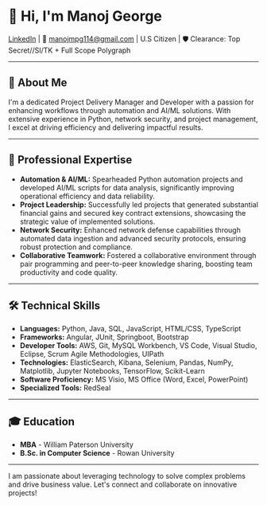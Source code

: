 # 👋 Hi, I'm Manoj George

[LinkedIn](https://www.linkedin.com/in/manojmgeorge/) | 📧 manojmpg114@gmail.com | U.S Citizen | 🛡️ Clearance: Top Secret//SI/TK + Full Scope Polygraph

---

## 🚀 About Me

I'm a dedicated Project Delivery Manager and Developer with a passion for enhancing workflows through automation and AI/ML solutions. With extensive experience in Python, network security, and project management, I excel at driving efficiency and delivering impactful results.

---

## 💼 Professional Expertise

- **Automation & AI/ML:** Spearheaded Python automation projects and developed AI/ML scripts for data analysis, significantly improving operational efficiency and data reliability.
- **Project Leadership:** Successfully led projects that generated substantial financial gains and secured key contract extensions, showcasing the strategic value of implemented solutions.
- **Network Security:** Enhanced network defense capabilities through automated data ingestion and advanced security protocols, ensuring robust protection and compliance.
- **Collaborative Teamwork:** Fostered a collaborative environment through pair programming and peer-to-peer knowledge sharing, boosting team productivity and code quality.

---

## 🛠️ Technical Skills

- **Languages:** Python, Java, SQL, JavaScript, HTML/CSS, TypeScript
- **Frameworks:** Angular, JUnit, Springboot, Bootstrap
- **Developer Tools:** AWS, Git, MySQL Workbench, VS Code, Visual Studio, Eclipse, Scrum Agile Methodologies, UIPath
- **Technologies:** ElasticSearch, Kibana, Selenium, Pandas, NumPy, Matplotlib, Jupyter Notebooks, TensorFlow, Scikit-Learn
- **Software Proficiency:** MS Visio, MS Office (Word, Excel, PowerPoint)
- **Specialized Tools:** RedSeal

---

## 🎓 Education

- **MBA** - William Paterson University
- **B.Sc. in Computer Science** - Rowan University

---

I am passionate about leveraging technology to solve complex problems and drive business value. Let's connect and collaborate on innovative projects!
